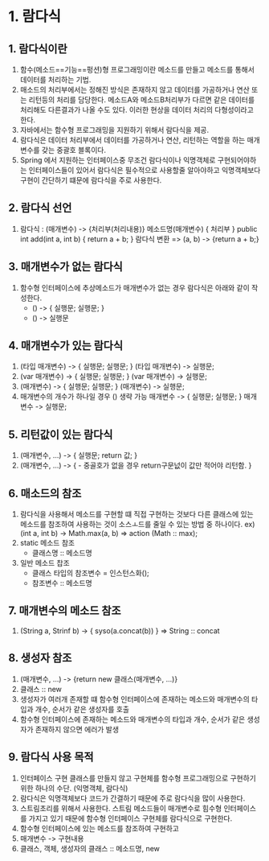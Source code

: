 # 1. 람다식
## 1. 람다식이란
1. 함수(메소드==기능==펑션)형 프로그래밍이란 메소드를 만들고 메소드를 통해서 데이터를 처리하는 기법.
2. 매소드의 처리부에서는 정해진 방식은 존재하지 않고 데이터를 가공하거나 연산 또는 리턴등의 처리를 담당한다. 메소드A와 메소드B처리부가 다르면 같은 데이터를 처리해도 다른결과가 나올 수도 있다. 이러한 현상을 데이터 처리의 다형성이라고 한다.
3. 자바에서는 함수형 프로그래밍을 지원하기 위해서 람다식을 제공.
4. 람다식은 데이터 처리부에서 데이터를 가공하거나 연산, 리턴하는 역할을 하는 매개변수를 갖는 중괄호 블록이다.
5. Spring 에서 지원하는 인터페이스중 무조건 람다식이나 익명객체로 구현되어야하는 인터페이스들이 있어서 람다식은 필수적으로 사용할줄 알아야하고 익명객체보다 구현이 간단하기 떄문에 람다식을 주로 사용한다.

## 2. 람다식 선언
1. 람다식 : (매개변수) -> {처리부(처리내용)}
            메소드명(매개변수) {
                처리부
            }
            public int add(int a, int b) {
                return a + b;
            }
    람다식 변환 => (a, b) -> {return a + b;}

## 3. 매개변수가 없는 람다식
1. 함수형 인터페이스에 추상메소드가 매개변수가 없는 경우 람다식은 아래와 같이 작성한다.
    - () -> {
        실행문;
        실행문;
    }
    - () -> 실행문

## 4. 매개변수가 있는 람다식
1. (타입 매개변수) -> {
                            실행문;
                            실행문;
                     }
   (타입 매개변수) -> 실행문;
2. (var 매개변수) -> {
                            실행문;
                            실행문;
                     }
   (var 매개변수) -> 실행문;
3. (매개변수) -> {
                            실행문;
                            실행문;
                 }
   (매개변수) -> 실행문;
4. 매개변수의 개수가 하나일 경우 () 생략 가능
   매개변수 -> {
                            실행문;
                            실행문;
               }
   매개변수 -> 실행문;

## 5. 리턴값이 있는 람다식
1. (매개변수, ...) -> {
        실행문;
        return 값;
}
2. (매개변수, ...) -> {
        - 중골호가 없을 경우 return구문넚이 값만 적어야 리턴함.
}

## 6. 매소드의 참조
1. 람다식을 사용해서 메소드를 구현할 떄 직접 구현하는 것보다 다른 클래스에 있는 메소드를 참조하여 사용하는 것이 소스ㅗ드를 줄일 수 있는 방법 중 하나이다.
ex) (int a, int b) -> Math.max(a, b) => action (Math :: max);
2. static 메소드 참조
    - 클래스명 :: 메소드명
3. 일반 메소드 찹조
    - 클래스 타입의 참조변수 = 인스턴스화();
    - 참조변수 :: 메소드명

## 7. 매개변수의 메소드 참조
1. (String a, Strinf b) -> {
       syso(a.concat(b))
} => 
String :: concat 

## 8. 생성자 참조
1. (매개변수, ...) -> {return new 클래스(매개변수, ...)}
2. 클래스 :: new
3. 생성자가 여러개 존재할 떄 함수형 인터페이스에 존재하는 메소드와 매개변수의 타입과 개수, 순서가 같은 생성자를 호출
4. 함수형 인터페이스에 존재하는 메소드와 매개변수의 타입과 개수, 순서가 같은 생성자가 존재하지 않으면 에러가 발생

## 9. 람다식 사용 목적
1. 인터페이스 구현 클래스를 만들지 않고 구현체를 함수형 프로그래밍으로 구현하기 위한 하나의 수단. (익명객체, 람다식)
2. 람다식은 익명객체보다 코드가 간결하기 때문에 주로 람다식을 많이 사용한다.
3. 스트림초리를 위해서 사용한다. 스트림 메소드들이 매개변수로 힘수형 인터페이스를 가지고 있기 때문에 함수형 인터페이스 구현체를 람다식으로 구현한다.
4. 함수형 인터페이스에 있는 메소드를 참조하여 구현하고
5. 매개변수 -> 구현내용
6. 클래스, 객체, 생성자의 클래스 :: 메소드명, new
